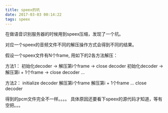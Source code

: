 ```yaml
---
title: speex的坑
date: 2017-03-03 00:14:22
tags: speex
---
```


在做语音识别服务器的时候用到speex压缩，发现了一个坑。

对应一个speex的音频文件不同的解压操作方式会得到不同的结果。

假设一个speex文件有N个frame, 用如下的2各方法解压：

方法1：
初始化decoder -> 解压第i个frame -> close decoder
初始化decoder -> 解压第i + 1个frame -> close decoder
...


方法2：
initialize decoder
解压第i个frame
解压第i + 1个frame
...
close decoder


得到的pcm文件完全不一样。。。。
具体原因还要看下speex的源代码才知道，等有空把。。。
